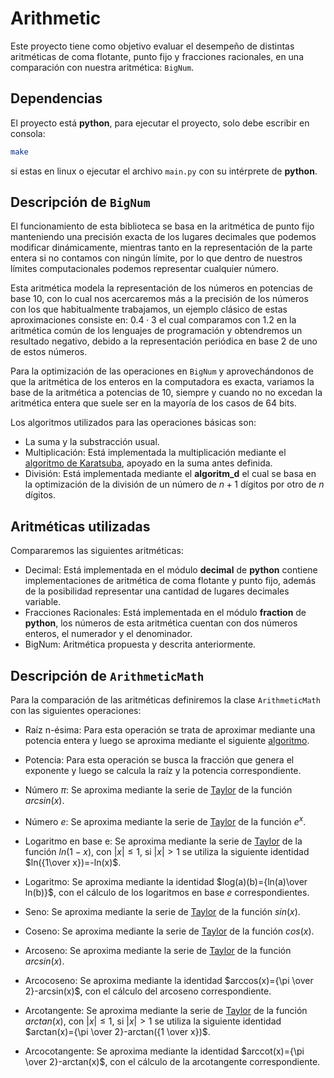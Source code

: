 # Arithmetic

Este proyecto tiene como objetivo evaluar el desempeño de distintas aritméticas
de coma flotante, punto fijo y fracciones racionales, en una comparación con nuestra
aritmética: `BigNum`.

## Dependencias

El proyecto está **python**, para ejecutar el proyecto, solo debe escribir en consola:

```bash
make
```

si estas en linux o ejecutar el archivo `main.py` con su intérprete de **python**.

## Descripción de `BigNum`

El funcionamiento de esta biblioteca se basa en la aritmética de punto fijo manteniendo
una precisión exacta de los lugares decimales que podemos modificar dinámicamente, mientras
tanto en la representación de la parte entera si no contamos con ningún límite, por lo que
dentro de nuestros límites computacionales podemos representar cualquier número.

Esta aritmética modela la representación de los números en potencias de base 10, con lo cual
nos acercaremos más a la precisión de los números con los que habitualmente trabajamos, un ejemplo
clásico de estas aproximaciones consiste en: $0.4\cdot 3$ el cual comparamos con $1.2$ en la aritmética
común de los lenguajes de programación y obtendremos un resultado negativo, debido a la representación
periódica en base 2 de uno de estos números.

Para la optimización de las operaciones en `BigNum` y aprovechándonos de que la aritmética de los enteros
en la computadora es exacta, variamos la base de la aritmética a potencias de 10, siempre y cuando no
no excedan la aritmética entera que suele ser en la mayoría de los casos de 64 bits.

Los algoritmos utilizados para las operaciones básicas son:

- La suma y la substracción usual.
- Multiplicación: Está implementada la multiplicación mediante
  el <a href="https://es.wikipedia.org/wiki/Algoritmo_de_Karatsuba#:~:text=El%20paso%20b%C3%A1sico%20del%20algoritmo,sumas%20y%20desplazamientos%20de%20d%C3%ADgitos.">
  algoritmo de Karatsuba</a>, apoyado en la suma antes definida.
- División: Está implementada mediante el **algoritm_d** el cual se basa en la optimización de la división
  de un número de $n+1$ dígitos por otro de $n$ dígitos.

## Aritméticas utilizadas

Compararemos las siguientes aritméticas:

- Decimal: Está implementada en el módulo **decimal** de **python** contiene implementaciones de aritmética de coma flotante y punto fijo, además de la posibilidad
  representar una cantidad de lugares decimales variable.
- Fracciones Racionales: Está implementada en el módulo **fraction** de **python**, los números de esta aritmética cuentan con dos
  números enteros, el numerador y el denominador.
- BigNum: Aritmética propuesta y descrita anteriormente.

## Descripción de `ArithmeticMath`

Para la comparación de las aritméticas definiremos la clase `ArithmeticMath` con las siguientes operaciones:

- Raíz n-ésima: Para esta operación se trata de aproximar mediante una potencia entera y luego se aproxima mediante el
  siguiente <a href="https://es.frwiki.wiki/wiki/Algorithme_de_calcul_de_la_racine_n-i%C3%A8me">algoritmo</a>.

- Potencia: Para esta operación se busca la fracción que genera el exponente y luego se calcula la raíz y la potencia
  correspondiente.

- Número $\pi$: Se aproxima mediante la serie de <a href="https://es.wikipedia.org/wiki/Serie_de_Taylor">Taylor</a> de
  la función $arcsin(x)$.

- Número $e$: Se aproxima mediante la serie de <a href="https://es.wikipedia.org/wiki/Serie_de_Taylor">Taylor</a> de la
  función $e^x$.

- Logaritmo en base e: Se aproxima mediante la serie de <a href="https://es.wikipedia.org/wiki/Serie_de_Taylor">
  Taylor</a> de la
  función $ln(1-x)$, con $|x| \leq 1$, si $|x| > 1$ se utiliza la siguiente identidad $ln({1\over x})=-ln(x)$.

- Logaritmo: Se aproxima mediante la identidad $log(a)(b)={ln(a)\over ln(b)}$, con el cálculo de los logaritmos en base
  $e$ correspondientes.

- Seno: Se aproxima mediante la serie de <a href="https://es.wikipedia.org/wiki/Serie_de_Taylor">Taylor</a> de la
  función $sin(x)$.

- Coseno: Se aproxima mediante la serie de <a href="https://es.wikipedia.org/wiki/Serie_de_Taylor">Taylor</a> de la
  función $cos(x)$.

- Arcoseno: Se aproxima mediante la serie de <a href="https://es.wikipedia.org/wiki/Serie_de_Taylor">Taylor</a> de la
  función $arcsin(x)$.

- Arcocoseno: Se aproxima mediante la identidad $arccos(x)={\pi \over 2}-arcsin(x)$, con el cálculo del arcoseno
  correspondiente.

- Arcotangente: Se aproxima mediante la serie de <a href="https://es.wikipedia.org/wiki/Serie_de_Taylor">Taylor</a> de
  la función $arctan(x)$, con $|x| \leq 1$, si $|x| > 1$ se utiliza la siguiente identidad $arctan(x)={\pi \over 2}-arctan({1 \over x})$.

- Arcocotangente: Se aproxima mediante la identidad $arccot(x)={\pi \over 2}-arctan(x)$, con el cálculo de la
  arcotangente correspondiente.
